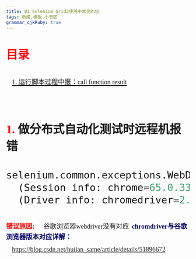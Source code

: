 ```yaml
---
title: 01 Selenium Grid2使用中常见的坑
tags: 新建,模板,小书匠
grammar_cjkRuby: true
---
```

# <font id="1" size='6' face='黑体'><font color='red'>**目录**</font></br>

&nbsp;&nbsp;<a href="#1"><font size="4" face="宋体">1. 运行脚本过程中报：call function result</font></a>


# <font id="1" size='6' face='黑体'><font color='red'>**1.**</font> 做分布式自动化测试时远程机报错</font></br>

```python
selenium.common.exceptions.WebDriverException: Message: unknown error: call function result missing 'value'
  (Session info: chrome=65.0.3325.181)
  (Driver info: chromedriver=2.30.477700 (0057494ad8732195794a7b32078424f92a5fce41),platform=Windows NT 6.1.7601 SP1 x86_64)
```
<font size='4' color='red' face="黑体">**错误原因:**</font>
&nbsp;&nbsp;<font size="4">谷歌浏览器webdriver没有对应</font>
<font size='4' color='#000066' face='黑体'>**chromdriver与谷歌浏览器版本对应详解：**</font>
&nbsp;&nbsp;<font size='4' face="楷体">https://blog.csdn.net/huilan_same/article/details/51896672</font>


